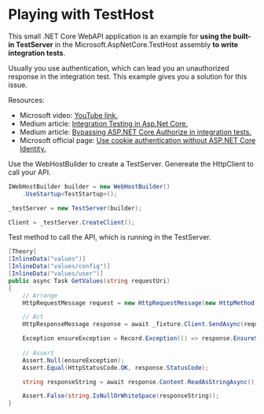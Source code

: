 # Playing with TestHost

This small .NET Core WebAPI application is an example for **using the built-in TestServer** in the Microsoft.AspNetCore.TestHost assembly **to write integration tests**.

Usually you use authentication, which can lead you an unauthorized response in the integration test. This example gives you a solution for this issue.

Resources:
- Microsoft video: [YouTube link.](https://www.youtube.com/watch?v=O3AvN2Rr1uI "YouTube link.")
- Medium article: [Integration Testing in Asp.Net Core.](https://koukia.ca/integration-testing-in-asp-net-core-2-0-51d14ede3968 "Integration Testing in Asp.Net Core.")
- Medium article: [Bypassing ASP.NET Core Authorize in integration tests.](https://medium.com/jackwild/bypassing-asp-net-core-2-0-authorize-tags-in-integration-tests-7bda8fcb0eca "Bypassing ASP.NET Core Authorize in integration tests.")
- Microsoft official page: [Use cookie authentication without ASP.NET Core Identity.](https://docs.microsoft.com/en-ie/aspnet/core/security/authentication/cookie?view=aspnetcore-2.2 "Use cookie authentication without ASP.NET Core Identity.")

Use the WebHostBuilder to create a TestServer. Genereate the HttpClient to call your API.

```csharp
IWebHostBuilder builder = new WebHostBuilder()
    .UseStartup<TestStartup>();

_testServer = new TestServer(builder);

Client = _testServer.CreateClient();
```
Test method to call the API, which is running in the TestServer.
```csharp
[Theory]
[InlineData("values")]
[InlineData("values/config")]
[InlineData("values/user")]
public async Task GetValues(string requestUri)
{
    // Arrange
    HttpRequestMessage request = new HttpRequestMessage(new HttpMethod("GET"), requestUri);

    // Act
    HttpResponseMessage response = await _fixture.Client.SendAsync(request);

    Exception ensureException = Record.Exception(() => response.EnsureSuccessStatusCode());
    
    // Assert
    Assert.Null(ensureException);
    Assert.Equal(HttpStatusCode.OK, response.StatusCode);

    string responseString = await response.Content.ReadAsStringAsync();

    Assert.False(string.IsNullOrWhiteSpace(responseString));
}
```
